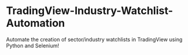 # TradingView-Industry-Watchlist-Automation
Automate the creation of sector/industry watchlists in TradingView using Python and Selenium!  
